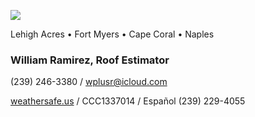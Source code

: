 ![](20253031340-20253031910-ABI-AL132025-GEOCOLOR-1000x1000.gif)


Lehigh Acres • Fort Myers • Cape Coral • Naples


### William Ramirez, Roof Estimator


(239) 246-3380 / [wplusr@icloud.com](mailto:wplusr@icloud.com)


[weathersafe.us](https://weathersafe.us) / CCC1337014 / Español (239) 229-4055


